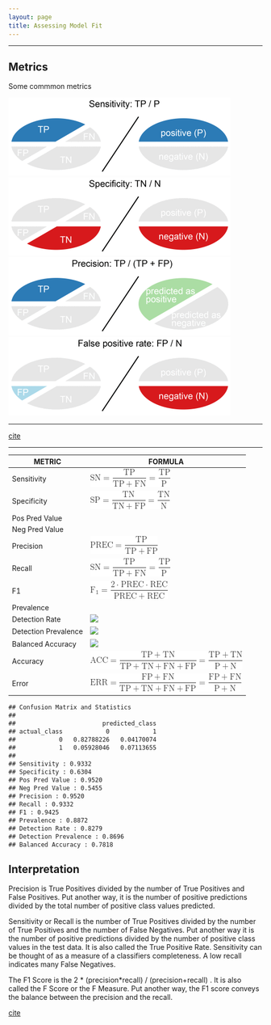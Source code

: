 ```yaml
---
layout: page
title: Assessing Model Fit
---
```



--------------------

## Metrics  

Some commmon metrics  

![](assets/images/sensitivity.png)  
![](assets/images/specificity.png)  
![](assets/images/precision.png)  
![](assets/images/false-positive-rate.png)  

-------

[cite](https://classeval.wordpress.com/introduction/basic-evaluation-measures/)  

--------



| METRIC                 |  FORMULA                     |
|------------------------|------------------------------|
|  Sensitivity           | ![](assets/images/sens.png)  |
|  Specificity           | ![](assets/images/spec.png)  |
|  Pos Pred Value        |  |
|  Neg Pred Value        |  |
|  Precision             | ![](assets/images/prec.png)  |
|  Recall                | ![](assets/images/sens.png)  |
|  F1                    | ![](assets/images/f1.png)  |
|  Prevalence            |   |
|  Detection Rate        | ![](assets/images/file.png)  |
|  Detection Prevalence  | ![](assets/images/file.png)  |
|  Balanced Accuracy     | ![](assets/images/file.png)  |
|  Accuracy              | ![](assets/images/acc.png)   |
|  Error                 | ![](assets/images/err.png)   |



```
## Confusion Matrix and Statistics
##
##                        predicted_class
## actual_class            0            1
##            0   0.82788226   0.04170074
##            1   0.05928046   0.07113655
##
## Sensitivity : 0.9332
## Specificity : 0.6304
## Pos Pred Value : 0.9520
## Neg Pred Value : 0.5455
## Precision : 0.9520
## Recall : 0.9332
## F1 : 0.9425
## Prevalence : 0.8872
## Detection Rate : 0.8279
## Detection Prevalence : 0.8696
## Balanced Accuracy : 0.7818 
```


## Interpretation


Precision is True Positives divided by the number of True Positives and False Positives. Put another way, it is the number of positive predictions divided by the total number of positive class values predicted.

Sensitivity or Recall is the number of True Positives divided by the number of True Positives and the number of False Negatives. Put another way it is the number of positive predictions divided by the number of positive class values in the test data. It is also called the True Positive Rate. Sensitivity can be thought of as a measure of a classifiers completeness. A low recall indicates many False Negatives.

The F1 Score is the 2 * (precision*recall) / (precision+recall) . It is also called the F Score or the F Measure. Put another way, the F1 score conveys the balance between the precision and the recall.

[cite](https://machinelearningmastery.com/classification-accuracy-is-not-enough-more-performance-measures-you-can-use/)





